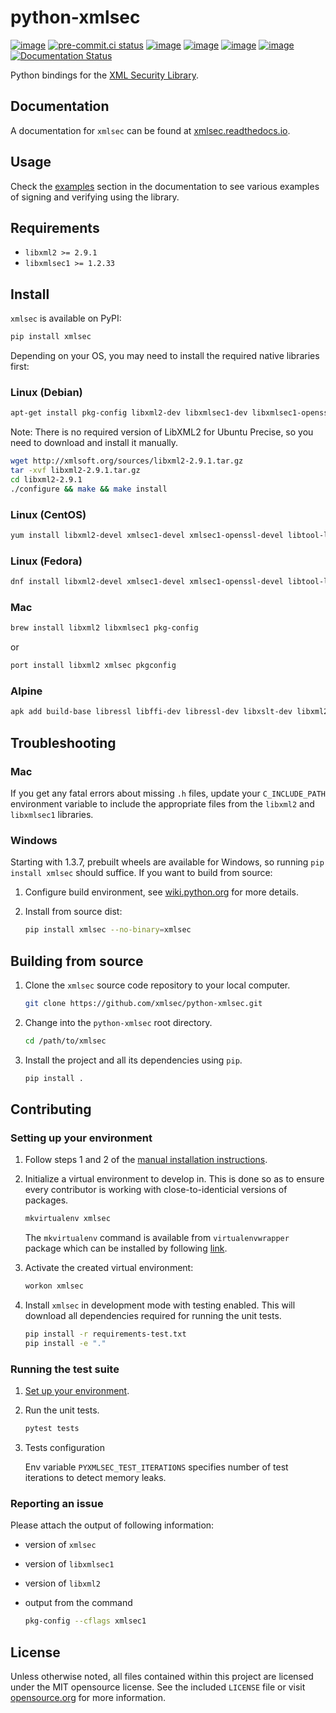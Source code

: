 # python-xmlsec

[![image](https://img.shields.io/pypi/v/xmlsec.svg?logo=python&logoColor=white)](https://pypi.python.org/pypi/xmlsec)
[![pre-commit.ci status](https://results.pre-commit.ci/badge/github/xmlsec/python-xmlsec/master.svg)](https://results.pre-commit.ci/latest/github/xmlsec/python-xmlsec/master)
[![image](https://github.com/xmlsec/python-xmlsec/actions/workflows/manylinux.yml/badge.svg)](https://github.com/xmlsec/python-xmlsec/actions/workflows/manylinux.yml)
[![image](https://github.com/xmlsec/python-xmlsec/actions/workflows/macosx.yml/badge.svg)](https://github.com/xmlsec/python-xmlsec/actions/workflows/macosx.yml)
[![image](https://github.com/xmlsec/python-xmlsec/actions/workflows/linuxbrew.yml/badge.svg)](https://github.com/xmlsec/python-xmlsec/actions/workflows/linuxbrew.yml)
[![image](https://codecov.io/gh/xmlsec/python-xmlsec/branch/master/graph/badge.svg)](https://codecov.io/gh/xmlsec/python-xmlsec)
[![Documentation Status](https://img.shields.io/readthedocs/xmlsec/latest?logo=read-the-docs)](https://xmlsec.readthedocs.io/en/latest/?badge=latest)

Python bindings for the [XML Security
Library](https://www.aleksey.com/xmlsec/).

## Documentation

A documentation for `xmlsec` can be found at
[xmlsec.readthedocs.io](https://xmlsec.readthedocs.io/).

## Usage

Check the
[examples](https://xmlsec.readthedocs.io/en/latest/examples.html)
section in the documentation to see various examples of signing and
verifying using the library.

## Requirements

- `libxml2 >= 2.9.1`
- `libxmlsec1 >= 1.2.33`

## Install

`xmlsec` is available on PyPI:

``` bash
pip install xmlsec
```

Depending on your OS, you may need to install the required native
libraries first:

### Linux (Debian)

``` bash
apt-get install pkg-config libxml2-dev libxmlsec1-dev libxmlsec1-openssl
```

Note: There is no required version of LibXML2 for Ubuntu Precise, so you
need to download and install it manually.

``` bash
wget http://xmlsoft.org/sources/libxml2-2.9.1.tar.gz
tar -xvf libxml2-2.9.1.tar.gz
cd libxml2-2.9.1
./configure && make && make install
```

### Linux (CentOS)

``` bash
yum install libxml2-devel xmlsec1-devel xmlsec1-openssl-devel libtool-ltdl-devel
```

### Linux (Fedora)

``` bash
dnf install libxml2-devel xmlsec1-devel xmlsec1-openssl-devel libtool-ltdl-devel
```

### Mac

``` bash
brew install libxml2 libxmlsec1 pkg-config
```

or

``` bash
port install libxml2 xmlsec pkgconfig
```

### Alpine

``` bash
apk add build-base libressl libffi-dev libressl-dev libxslt-dev libxml2-dev xmlsec-dev xmlsec
```

## Troubleshooting

### Mac

If you get any fatal errors about missing `.h` files, update your
`C_INCLUDE_PATH` environment variable to include the appropriate files
from the `libxml2` and `libxmlsec1` libraries.

### Windows

Starting with 1.3.7, prebuilt wheels are available for Windows, so
running `pip install xmlsec` should suffice. If you want to build from
source:

1. Configure build environment, see
   [wiki.python.org](https://wiki.python.org/moin/WindowsCompilers) for
   more details.

2. Install from source dist:

    ``` bash
    pip install xmlsec --no-binary=xmlsec
    ```

## Building from source

1. Clone the `xmlsec` source code repository to your local computer.

    ``` bash
    git clone https://github.com/xmlsec/python-xmlsec.git
    ```

2. Change into the `python-xmlsec` root directory.

    ``` bash
    cd /path/to/xmlsec
    ```

3. Install the project and all its dependencies using `pip`.

   ``` bash
   pip install .
   ```

## Contributing

### Setting up your environment

1. Follow steps 1 and 2 of the [manual installation
   instructions](#building-from-source).

2. Initialize a virtual environment to develop in. This is done so as
   to ensure every contributor is working with close-to-identicial
   versions of packages.

   ``` bash
   mkvirtualenv xmlsec
   ```

   The `mkvirtualenv` command is available from `virtualenvwrapper`
   package which can be installed by following
   [link](http://virtualenvwrapper.readthedocs.org/en/latest/install.html#basic-installation).

3. Activate the created virtual environment:

   ``` bash
   workon xmlsec
   ```

4. Install `xmlsec` in development mode with testing enabled. This will
   download all dependencies required for running the unit tests.

   ``` bash
   pip install -r requirements-test.txt
   pip install -e "."
   ```

### Running the test suite

1. [Set up your environment](#setting-up-your-environment).

2. Run the unit tests.

   ``` bash
   pytest tests
   ```

3. Tests configuration

   Env variable `PYXMLSEC_TEST_ITERATIONS` specifies number of test
   iterations to detect memory leaks.

### Reporting an issue

Please attach the output of following information:

- version of `xmlsec`
- version of `libxmlsec1`
- version of `libxml2`
- output from the command

  ``` bash
  pkg-config --cflags xmlsec1
  ```

## License

Unless otherwise noted, all files contained within this project are
licensed under the MIT opensource license. See the included `LICENSE`
file or visit [opensource.org](http://opensource.org/licenses/MIT) for
more information.
